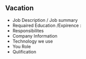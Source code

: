 

## Vacation
* Job Description / Job summary
* Requaired Education /Expirence :
* Responsibilites
* Company Information
* Technology we use
* You Role
* Qulification

